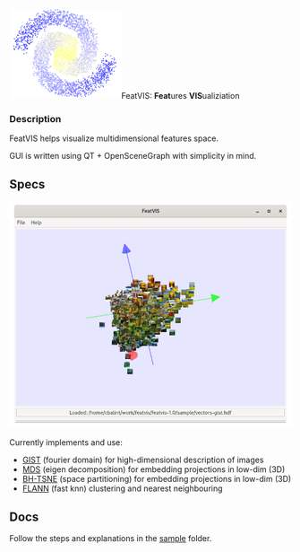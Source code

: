 <img src="docs/logo/logo-indexed.png" width="200"/>FeatVIS: **Feat**ures **VIS**ualiziation

### Description

FeatVIS helps visualize multidimensional features space.

GUI is written using QT + OpenSceneGraph with simplicity in mind.

## Specs

![VIEW](docs/images/featvis-view.gif)

Currently implements and use:

 * [GIST](https://people.csail.mit.edu/torralba/code/spatialenvelope/) (fourier domain) for high-dimensional description of images
 * [MDS](https://en.wikipedia.org/wiki/Multidimensional_scaling) (eigen decomposition) for embedding projections in low-dim (3D)
 * [BH-TSNE](http://lvdmaaten.github.io/publications/papers/JMLR_2014.pdf) (space partitioning) for embedding projections in low-dim (3D)
 * [FLANN](https://github.com/flann-lib/flann) (fast knn) clustering and nearest neighbouring

## Docs

  Follow the steps and explanations in the [sample](/sample) folder.
